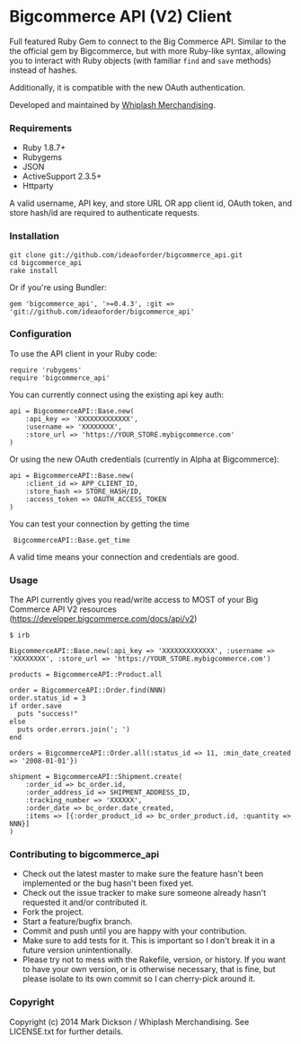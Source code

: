Bigcommerce API (V2) Client
================================
Full featured Ruby Gem to connect to the Big Commerce API. Similar to the the official gem by Bigcommerce, but with more Ruby-like syntax, allowing you to interact with Ruby objects (with familiar `find` and `save` methods) instead of hashes. 

Additionally, it is compatible with the new OAuth authentication.

Developed and maintained by [Whiplash Merchandising](http://www.whiplashmerch.com).

### Requirements

- Ruby 1.8.7+
- Rubygems
- JSON
- ActiveSupport 2.3.5+
- Httparty

A valid username, API key, and store URL OR app client id, OAuth token, and store hash/id are required to authenticate requests.

### Installation

```
git clone git://github.com/ideaoforder/bigcommerce_api.git
cd bigcommerce_api
rake install
```

Or if you're using Bundler:

```
gem 'bigcommerce_api', '>=0.4.3', :git => 'git://github.com/ideaoforder/bigcommerce_api'
```

### Configuration

To use the API client in your Ruby code:
```
require 'rubygems'
require 'bigcommerce_api'
```

You can currently connect using the existing api key auth:
```
api = BigcommerceAPI::Base.new(
	:api_key => 'XXXXXXXXXXXXX', 
	:username => 'XXXXXXXX', 
	:store_url => 'https://YOUR_STORE.mybigcommerce.com'
)
```

Or using the new OAuth credentials (currently in Alpha at Bigcommerce):
```
api = BigcommerceAPI::Base.new(
    :client_id => APP_CLIENT_ID,
    :store_hash => STORE_HASH/ID,
    :access_token => OAUTH_ACCESS_TOKEN
)
```

You can test your connection by getting the time

```
 BigcommerceAPI::Base.get_time
```

A valid time means your connection and credentials are good.

### Usage

The API currently gives you read/write access to MOST of your Big Commerce API V2 resources (https://developer.bigcommerce.com/docs/api/v2)

```
$ irb

BigcommerceAPI::Base.new(:api_key => 'XXXXXXXXXXXXX', :username => 'XXXXXXXX', :store_url => 'https://YOUR_STORE.mybigcommerce.com')

products = BigcommerceAPI::Product.all

order = BigcommerceAPI::Order.find(NNN)
order.status_id = 3
if order.save
  puts "success!"
else
  puts order.errors.join('; ')
end

orders = BigcommerceAPI::Order.all(:status_id => 11, :min_date_created => '2008-01-01'})

shipment = BigcommerceAPI::Shipment.create(
	:order_id => bc_order.id, 
	:order_address_id => SHIPMENT_ADDRESS_ID, 
	:tracking_number => 'XXXXXX', 
	:order_date => bc_order.date_created, 
	:items => [{:order_product_id => bc_order_product.id, :quantity => NNN}]
)

```

### Contributing to bigcommerce_api
 
* Check out the latest master to make sure the feature hasn't been implemented or the bug hasn't been fixed yet.
* Check out the issue tracker to make sure someone already hasn't requested it and/or contributed it.
* Fork the project.
* Start a feature/bugfix branch.
* Commit and push until you are happy with your contribution.
* Make sure to add tests for it. This is important so I don't break it in a future version unintentionally.
* Please try not to mess with the Rakefile, version, or history. If you want to have your own version, or is otherwise necessary, that is fine, but please isolate to its own commit so I can cherry-pick around it.

### Copyright

Copyright (c) 2014 Mark Dickson / Whiplash Merchandising. See LICENSE.txt for
further details.

